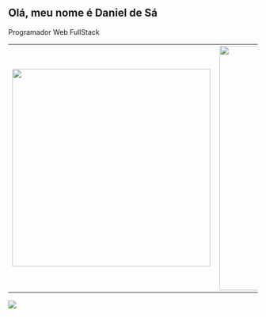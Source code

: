 ## Olá, meu nome é Daniel de Sá
Programador Web FullStack

<center>
  <table>
  <tr>
  <td><img width="400px" align="left" src="https://github-readme-stats.vercel.app/api/top-langs/?username=danitw&hide=html&layout=compact&theme=buefy" /></td>
  <td><img width="495px" align="left" src="https://github-readme-stats.vercel.app/api?username=danitw&theme=buefy"/></td>
  </tr>   
  </table>
</center> 

![](https://komarev.com/ghpvc/?username=danitw&color=blue&style=flat)

<!--
**danitw/danitw** is a ✨ _special_ ✨ repository because its `README.md` (this file) appears on your GitHub profile.

